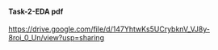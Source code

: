 #### Task-2-EDA pdf
https://drive.google.com/file/d/147YhtwKs5UCrybknV_VJ8y-8roi_0_Un/view?usp=sharing
